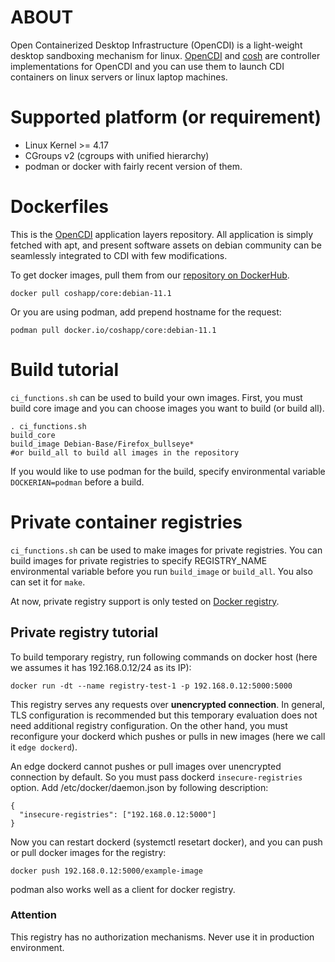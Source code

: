# ABOUT

Open Containerized Desktop Infrastructure (OpenCDI) is a light-weight desktop sandboxing mechanism for linux.
[OpenCDI](https://github.com/opencdi/opencdi-scripts) and [cosh](https://gist.github.com/46f9ec7807ccc56f80105eaec7965ac8) are controller implementations for OpenCDI and you can use them to launch CDI containers on linux servers or linux laptop machines.

# Supported platform (or requirement)

* Linux Kernel >= 4.17
* CGroups v2 (cgroups with unified hierarchy)
* podman or docker with fairly recent version of them.

# Dockerfiles

This is the [OpenCDI](https://github.com/opencdi/opencdi-scripts) application layers repository.
All application is simply fetched with apt, and present software assets on debian community can be seamlessly integrated to CDI with few modifications.

To get docker images, pull them from our [repository on DockerHub](https://hub.docker.com/u/coshapp).

```
docker pull coshapp/core:debian-11.1
```

Or you are using podman, add prepend hostname for the request: 

```
podman pull docker.io/coshapp/core:debian-11.1
```

# Build tutorial

`ci_functions.sh` can be used to build your own images. First, you must build core image and you can choose images you want to build (or build all).

```
. ci_functions.sh
build_core
build_image Debian-Base/Firefox_bullseye*
#or build_all to build all images in the repository
```

If you would like to use podman for the build, specify environmental variable `DOCKERIAN=podman` before a build.

# Private container registries

`ci_functions.sh` can be used to make images for private registries. 
You can build images for private registries to specify REGISTRY_NAME environmental variable before you run `build_image` or `build_all`.
You also can set it for `make`.

At now, private registry support is only tested on [Docker registry](https://docs.docker.com/registry/). 

## Private registry tutorial

To build temporary registry, run following commands on docker host (here we assumes it has 192.168.0.12/24 as its IP):

```
docker run -dt --name registry-test-1 -p 192.168.0.12:5000:5000
```

This registry serves any requests over **unencrypted connection**. In general, TLS configuration is recommended but this temporary evaluation does not need additional registry configuration. On the other hand, you must reconfigure your dockerd which pushes or pulls in new images (here we call it `edge dockerd`).

An edge dockerd cannot pushes or pull images over unencrypted connection by default.
So you must pass dockerd `insecure-registries` option. Add /etc/docker/daemon.json by following description:

```
{
  "insecure-registries": ["192.168.0.12:5000"]
}
```

Now you can restart dockerd (systemctl resetart docker), and you can push or pull docker images for the registry:

```
docker push 192.168.0.12:5000/example-image
```

podman also works well as a client for docker registry. 

### Attention 

This registry has no authorization mechanisms. Never use it in production environment.


